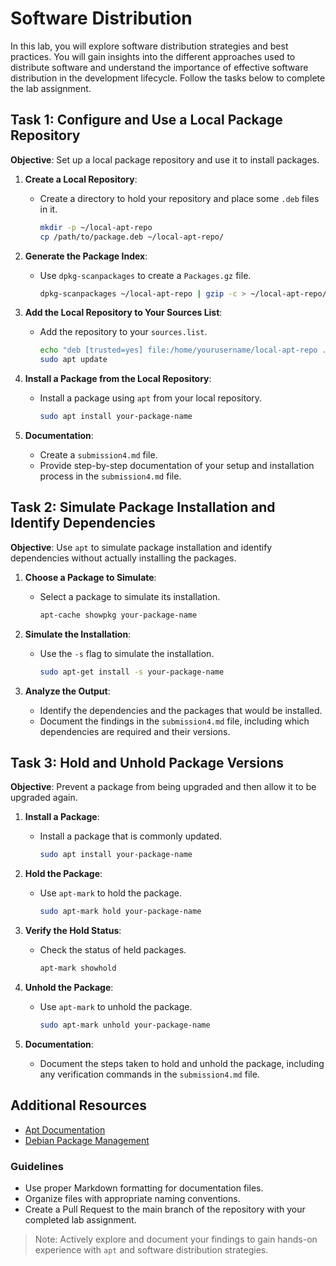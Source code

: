 # Software Distribution

In this lab, you will explore software distribution strategies and best practices. You will gain insights into the different approaches used to distribute software and understand the importance of effective software distribution in the development lifecycle. Follow the tasks below to complete the lab assignment.

## Task 1: Configure and Use a Local Package Repository

**Objective**: Set up a local package repository and use it to install packages.

1. **Create a Local Repository**:
   - Create a directory to hold your repository and place some `.deb` files in it.

     ```sh
     mkdir -p ~/local-apt-repo
     cp /path/to/package.deb ~/local-apt-repo/
     ```

2. **Generate the Package Index**:
   - Use `dpkg-scanpackages` to create a `Packages.gz` file.

     ```sh
     dpkg-scanpackages ~/local-apt-repo | gzip -c > ~/local-apt-repo/Packages.gz
     ```

3. **Add the Local Repository to Your Sources List**:
   - Add the repository to your `sources.list`.

     ```sh
     echo "deb [trusted=yes] file:/home/yourusername/local-apt-repo ./" | sudo tee -a /etc/apt/sources.list
     sudo apt update
     ```

4. **Install a Package from the Local Repository**:
   - Install a package using `apt` from your local repository.

     ```sh
     sudo apt install your-package-name
     ```

5. **Documentation**:
   - Create a `submission4.md` file.
   - Provide step-by-step documentation of your setup and installation process in the `submission4.md` file.

## Task 2: Simulate Package Installation and Identify Dependencies

**Objective**: Use `apt` to simulate package installation and identify dependencies without actually installing the packages.

1. **Choose a Package to Simulate**:
   - Select a package to simulate its installation.

     ```sh
     apt-cache showpkg your-package-name
     ```

2. **Simulate the Installation**:
   - Use the `-s` flag to simulate the installation.

     ```sh
     sudo apt-get install -s your-package-name
     ```

3. **Analyze the Output**:
   - Identify the dependencies and the packages that would be installed.
   - Document the findings in the `submission4.md` file, including which dependencies are required and their versions.

## Task 3: Hold and Unhold Package Versions

**Objective**: Prevent a package from being upgraded and then allow it to be upgraded again.

1. **Install a Package**:
   - Install a package that is commonly updated.

     ```sh
     sudo apt install your-package-name
     ```

2. **Hold the Package**:
   - Use `apt-mark` to hold the package.

     ```sh
     sudo apt-mark hold your-package-name
     ```

3. **Verify the Hold Status**:
   - Check the status of held packages.

     ```sh
     apt-mark showhold
     ```

4. **Unhold the Package**:
   - Use `apt-mark` to unhold the package.

     ```sh
     sudo apt-mark unhold your-package-name
     ```

5. **Documentation**:
   - Document the steps taken to hold and unhold the package, including any verification commands in the `submission4.md` file.

## Additional Resources

- [Apt Documentation](https://manpages.debian.org/buster/apt/apt.8.en.html)
- [Debian Package Management](https://www.debian.org/doc/manuals/debian-faq/pkg-basics.en.html)

### Guidelines

- Use proper Markdown formatting for documentation files.
- Organize files with appropriate naming conventions.
- Create a Pull Request to the main branch of the repository with your completed lab assignment.

> Note: Actively explore and document your findings to gain hands-on experience with `apt` and software distribution strategies.
